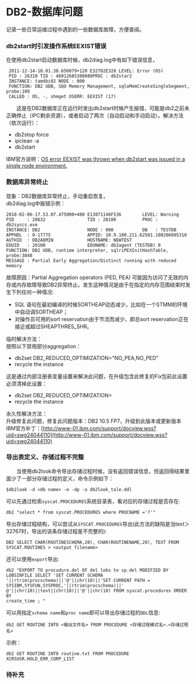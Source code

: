 # DB2-数据库问题
记录一些日常运维过程中遇到的一些数据库故障，方便查阅。 
### db2start时引发操作系统EEXIST错误
在使用db2start启动数据库时候，db2diag.log中有如下错误信息，
```
 2011-12-14-18.01.38.656079+120 E32782E328 LEVEL: Error (OS) 
 PID : 26310 TID : 46912685380880PROC : db2star2 
 INSTANCE: tamdbi02 NODE : 000 
 FUNCTION: DB2 UDB, SQO Memory Management, sqloMemCreateSingleSegment, probe:100 
 CALLED : OS, -, shmget OSERR: EEXIST (17) 
 ```
&#8195;&#8195;这是在DB2数据库正在运行时发出db2start时候产生报错，可能是db2之前未正确停止（IPC剩余资源），或者启动了两次（自动启动和手动启动）。解决方法（依次运行）：
- db2stop force
- ipclean -a
- db2start

IBM官方说明：[OS error EEXIST was thrown when db2start was issued in a single node environment.](https://www.ibm.com/support/pages/os-error-eexist-was-thrown-when-db2start-was-issued-single-node-environment)

### 数据库异常终止
现象：DB2数据库异常终止，手动重启恢复。     
db2diag.log中报错示例：
```
2018-02-06-17.53.07.475000+480 E13871146F536        LEVEL: Warning
PID     : 20632                TID : 20100          PROC : db2syscs.exe
INSTANCE: DB2                  NODE : 000           DB   : TESTDB
APPHDL  : 0-17775              APPID: 10.9.100.211.62501.180206095310
AUTHID  : DB2ADMIN             HOSTNAME: NEWTEST
EDUID   : 20100                EDUNAME: db2agent (TESTDB) 0
FUNCTION: DB2 UDB, runtime interpreter, sqlriPEXInitHashTable, probe:3848
MESSAGE : Partial Early Aggregation/Distinct running with reduced memory
```
故障原因：Partial Aggregation operators (PED, PEA) 可能因为访问了无效的内存或内存故障导致DB2异常终止。发生这种情况是由于在指定的内存范围结束时发生下列任何一种情况:
- SQL 语句在最初编译的时候SORTHEAP动态减少，比如在一个STMM的环境中自动调SORTHEAP；
- 对操作员可用的sort reservation由于节流而减少，即总sort reservation正在接近或超过SHEAPTHRES_SHR。

临时解决方法：        
按照以下禁用部分aggregation：
- db2set DB2_REDUCED_OPTIMIZATION="NO_PEA,NO_PED"
- recycle the instance

这是通过内部注册表变量设置来解决此问题，在升级包含此修复的Fix包前此设置必须清掉此设置：
- db2set DB2_REDUCED_OPTIMIZATION=
- recycle the instance

永久性解决方法：    
升级修复此问题，修复此问题版本：DB2 10.5 FP7，升级到此版本或更新版本
IBM官方补丁：[http://www-01.ibm.com/support/docview.wss?uid=swg24044110](http://www-01.ibm.com/support/docview.wss?uid=swg24044110)

### 导出表定义、存储过程不完整
&#8195;&#8195;当使用db2look命令导出存储过程时候，没有返回错误信息，但返回得结果里面少了一部分存储过程的定义，命令示例如下：
```
$db2look -d <db name> -e -dp -o db2look_tale.ddl
```
可以先通过检索`syscat.PROCEDURES`系统目录表，看对应的存储过程是否存在:
```
db2 "select * from syscat.PROCEDURES where PROCNAME ='?'"
```
导出存储过程结构，可以尝试从`SYSCAT.PROCEDURES`导出(此方法的缺陷是当text＞32767时，导出的该条存储过程是不完整的):
```
DB2 SELECT CHAR(ROUTINESCHEMA,20), CHAR(ROUTINENAME,20), TEXT FROM SYSCAT.ROUTINES > <output filename>
```
还可以使用`export`导出:
```
db2 "EXPORT TO procudure.del OF del lobs to sp.del MODIFIED BY 
LOBSINFILE SELECT 'SET CURRENT SCHEMA 
'||rtrim(procschema)||'@'||chr(10)||'SET CURRENT PATH = 
SYSIBM,SYSFUN,SYSPROC,'||rtrim(procschema)||' 
@'||chr(10)||text||chr(10)||'@'||chr(10) FROM syscat.procedures ORDER BY
create_time ; "
```
可以用指定`schema name`和`proc name`即可以导出存储过程的`DDL`信息:
```
db2 GET ROUTINE INTO <输出文件名> FROM PROCEDURE <存储过程模式名>.<存储过程名>
```
示例：
```
db2 GET ROUTINE INTO routine.txt FROM PROCEDURE XCRSUSR.HOLD_ERR_CORP_LIST
```
### 待补充
